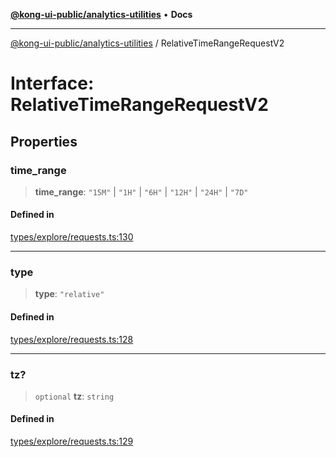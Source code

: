 [**@kong-ui-public/analytics-utilities**](../README.md) • **Docs**

***

[@kong-ui-public/analytics-utilities](../README.md) / RelativeTimeRangeRequestV2

# Interface: RelativeTimeRangeRequestV2

## Properties

### time\_range

> **time\_range**: `"15M"` \| `"1H"` \| `"6H"` \| `"12H"` \| `"24H"` \| `"7D"`

#### Defined in

[types/explore/requests.ts:130](https://github.com/Kong/public-ui-components/blob/main/packages/analytics/analytics-utilities/src/types/explore/requests.ts#L130)

***

### type

> **type**: `"relative"`

#### Defined in

[types/explore/requests.ts:128](https://github.com/Kong/public-ui-components/blob/main/packages/analytics/analytics-utilities/src/types/explore/requests.ts#L128)

***

### tz?

> `optional` **tz**: `string`

#### Defined in

[types/explore/requests.ts:129](https://github.com/Kong/public-ui-components/blob/main/packages/analytics/analytics-utilities/src/types/explore/requests.ts#L129)
